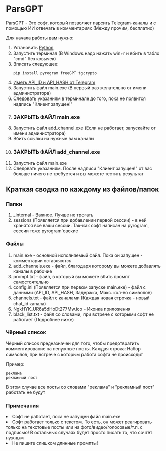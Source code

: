 <h1>ParsGPT</h1>

<p>ParsGPT - Это софт, который позволяет парсить Telegram-каналы и с помощью ИИ отвечать в комментариях (Между прочим, бесплатно)</p>


<p>Для начала работы вам нужно:</p>
<ol>
  <li>Установить <a href="https://www.python.org/">Python</a></li>
  <li>Запустить терминал (В Windows надо нажать win+r и вбить в табло "cmd" без ковычек)</li>
  <li>Вписать следующее:

    pip install pyrogram freeGPT tgcrypto

  </li>
  <li><a href="https://tlgrm.ru/docs/api/obtaining_api_id">Иметь API_ID и API_HASH от Telegram</a></li>
  <li>Запустить файл main.exe (В первый раз желательно от имени администратора)</li>
  <li>Следовать указаниям в терминале до того, пока не появится надпись "Клиент запущен!"</li>
  <li><h3>ЗАКРЫТЬ ФАЙЛ main.exe</h3></li>
  <li>Запустить файл add_channel.exe (Если не работает, запускайте от имени администратора)</li>
  <li>Вбить ссылки на нужные вам каналы</li>
  <li><h3>ЗАКРЫТЬ ФАЙЛ add_channel.exe</h3></li>
  <li>Запустить файл main.exe</li>
  <li>Следовать указаниям. После надписи "Клиент запущен!" от вас больше ничего не требуется и вы можете тестить результат</li>
</ol>


<h2>Краткая сводка по каждому из файлов/папок</h2>

<h3>Папки</h3>
<ol>

<li>_internal - Важное. Лучше не трогать</li>
<li>sessions (Появляется при добавлении первой сессии) - в ней хранятся все ваши сессии. Так-как софт написан на pyrogram, сессии тоже pyrogram`овские</li>
</ol>
<h3>Файлы</h3>
<ol>
<li>main.exe - основной исполняемый файл. Пока он запущен - комментарии оставляются</li>
<li>add_channels.exe - файл, благодаря которому вы можете добавлять каналы в рабочие</li>
<li>prompt.txt - файл, в который вы можете вбить промпт самостоятельно</li>
<li>config.ini (Появляется при первом запуске main.exe) - файл с данными (API_ID, API_HASH, Задержка, Макс. кол-во символов)</li>
<li>channels.txt - файл с каналами (Каждая новая строчка - новый chat_id канала)</li>
<li>NgkHYK_UR6a5dHoDt277Mw.ico - Иконка приложения</li>
<li>black_list.txt - файл со словами, при встрече с которыми софт не работает (Подробнее ниже)</li>
</ol>

<h3>Чёрный список</h3>
<p>Чёрный список предназначен для того, чтобы предотвратить комментирование на ненужные посты. Каждая строка: Набор символов, при встрече с которым работа софта не происходит</p>
<p>Пример:</p>

    реклама
    рекламный пост

<p>В этом случае все посты со словами "реклама" и "рекламный пост" работать не будут</p>




<h3>Примечания</h3>
<li>Софт не работает, пока не запущен файл main.exe</li>
<li>Софт работает только с текстом. То есть, он может реагировать только на текстовые посты или на фото/видео/голосовые/т.п. с подписью! В остальных случаях будет просто писать то, что сочтёт нужным</li>
<li>Не пишите слишком длинные промпты!</li>